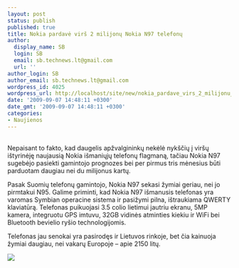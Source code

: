 ```yaml
---
layout: post
status: publish
published: true
title: Nokia pardavė virš 2 milijonų Nokia N97 telefonų
author:
  display_name: SB
  login: SB
  email: sb.technews.lt@gmail.com
  url: ''
author_login: SB
author_email: sb.technews.lt@gmail.com
wordpress_id: 4025
wordpress_url: http://localhost/site/new/nokia_pardave_virs_2_milijonu_nokia_n97_telefonu/
date: '2009-09-07 14:48:11 +0300'
date_gmt: '2009-09-07 14:48:11 +0300'
categories:
- Naujienos
---
```

<p>
<br />Nepaisant to fakto, kad daugelis apžvalgininkų nekėlė nykščių į viršų ištyrinėję naujausią Nokia išmaniųjų telefonų flagmaną, tačiau Nokia N97 sugebėjo pasiekti gamintojo prognozes bei per pirmus tris mėnesius būti parduotam daugiau nei du milijonus kartų.</p>
<p>Pasak Suomių telefonų gamintojo, Nokia N97 sekasi žymiai geriau, nei jo pirmtakui N95. Galime priminti, kad Nokia N97 išmanusis telefonas yra varomas Symbian operacine sistema ir pasižymi pilna, ištraukiama QWERTY klaviatūrą. Telefonas puikuojasi 3.5 colio lietimui jautriu ekranu, 5MP kamera, integruotu GPS imtuvu, 32GB vidinės atminties kiekiu ir WiFi bei Bluetooth bevielio ryšio technologijomis.</p>
<p>Telefonas jau senokai yra pasirodęs ir Lietuvos rinkoje, bet čia kainuoja žymiai daugiau, nei vakarų Europoje – apie 2150 litų.</p>
<p><img src="http://www.tcmagazine.com/images/news/Hardware/Nokia_N97_01.jpg" /></p>
